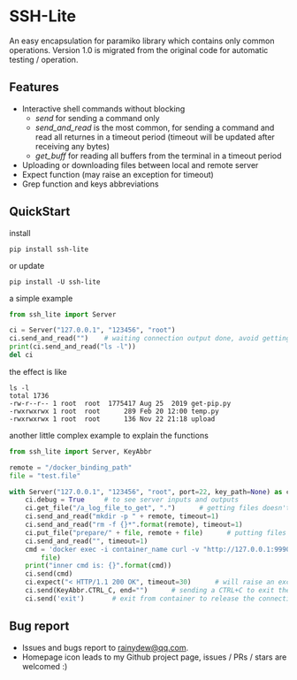 # SSH-Lite
An easy encapsulation for paramiko library which contains only common operations.
Version 1.0 is migrated from the original code for automatic testing / operation.

## Features

* Interactive shell commands without blocking
    * *send* for sending a command only
	* *send_and_read* is the most common, for sending a command and read all returnes in a timeout period (timeout will be updated after receiving any bytes)
	* *get_buff* for reading all buffers from the terminal in a timeout period
* Uploading or downloading files between local and remote server
* Expect function (may raise an exception for timeout)
* Grep function and keys abbreviations

## QuickStart

install

```shell
pip install ssh-lite
```

or update

```shell
pip install -U ssh-lite
```

a simple example

```python
from ssh_lite import Server

ci = Server("127.0.0.1", "123456", "root")
ci.send_and_read("")    # waiting connection output done, avoid getting extra output before "ls -l" like "Last login: Tue ..."
print(ci.send_and_read("ls -l"))
del ci
```

the effect is like

```
ls -l
total 1736
-rw-r--r-- 1 root  root  1775417 Aug 25  2019 get-pip.py
-rwxrwxrwx 1 root  root      289 Feb 20 12:00 temp.py
-rwxrwxrwx 1 root  root      136 Nov 22 21:18 upload
```

another little complex example to explain the functions

```python
from ssh_lite import Server, KeyAbbr

remote = "/docker_binding_path"
file = "test.file"

with Server("127.0.0.1", "123456", "root", port=22, key_path=None) as ci:  # type: Server  # rsa keys are supported
    ci.debug = True     # to see server inputs and outputs
    ci.get_file("/a_log_file_to_get", ".")      # getting files doesn't need destination filename 
    ci.send_and_read("mkdir -p " + remote, timeout=1)
    ci.send_and_read("rm -f {}*".format(remote), timeout=1)
    ci.put_file("prepare/" + file, remote + file)      # putting files strictly need destination filename
    ci.send_and_read("", timeout=1)
    cmd = 'docker exec -i container_name curl -v "http://127.0.0.1:9990/upload?file=/reference_path/{}&uri=me"'.format(
        file)
    print("inner cmd is: {}".format(cmd))
    ci.send(cmd)
    ci.expect("< HTTP/1.1 200 OK", timeout=30)      # will raise an exception if we cannot see 200 OK response in 30 secs
    ci.send(KeyAbbr.CTRL_C, end="")      # sending a CTRL+C to exit the HTTP2 long connection
    ci.send('exit')       # exit from container to release the connection
```

## Bug report

* Issues and bugs report to rainydew@qq.com.
* Homepage icon leads to my Github project page, issues / PRs / stars are welcomed :)
